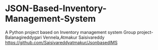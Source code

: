 # JSON-Based-Inventory-Management-System
A Python project based on Inventory management system
Group project-Balanagireddygari Vennela,Atmakur Saisivareddy https://github.com/Saisivareddyatmakur/JsonbasedIMS
